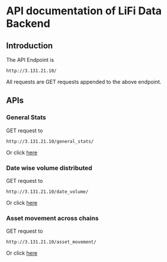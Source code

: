 # API documentation of LiFi Data Backend

## Introduction
The API Endpoint is 
```
http://3.131.21.10/
```
All requests are GET requests appended to the above endpoint. 

## APIs

### General Stats
GET request to 
```
http://3.131.21.10/general_stats/
```
Or click [here](http://3.131.21.10/general_stats/)

### Date wise volume distributed
GET request to 
```
http://3.131.21.10/date_volume/
```
Or click [here](http://3.131.21.10/date_volume/)

### Asset movement across chains
GET request to 
```
http://3.131.21.10/asset_movement/
```
Or click [here](http://3.131.21.10/asset_movement/)

